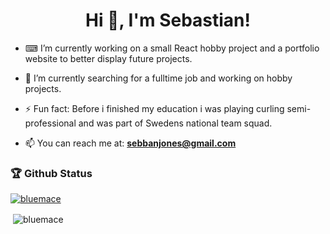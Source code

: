 <h1 align="center">Hi 👋, I'm Sebastian!</h1>


- ⌨ I’m currently working on a small React hobby project and a portfolio website to better display future projects. 

- 🌱 I’m currently searching for a fulltime job and working on hobby projects.
- ⚡ Fun fact: Before i finished my education i was playing curling semi-professional and was part of Swedens national team squad. 
- 📫 You can reach me at: **sebbanjones@gmail.com**


<h3>🏆 Github Status </h3>
<p align="left"> <a href="https://github.com/ryo-ma/github-profile-trophy"><img src="https://github-profile-trophy.vercel.app/?username=bluemace" alt="bluemace" /></a> </p>


<p>&nbsp;<img align="center" src="https://github-readme-stats.vercel.app/api?username=bluemace&show_icons=true&locale=en" alt="bluemace" /></p>
